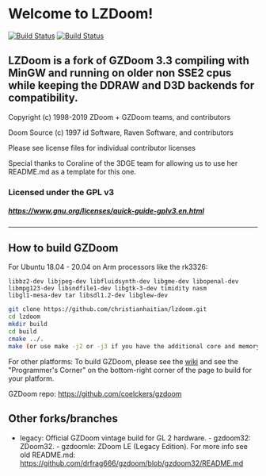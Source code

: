 # Welcome to LZDoom!

[![Build Status](https://ci.appveyor.com/api/projects/status/github/drfrag666/gzdoom?branch=g3.3mgw&svg=true)](https://ci.appveyor.com/project/drfrag666/gzdoom) [![Build Status](https://travis-ci.org/drfrag666/gzdoom.svg?branch=g3.3mgw)](https://travis-ci.org/drfrag666/gzdoom)

## LZDoom is a fork of GZDoom 3.3 compiling with MinGW and running on older non SSE2 cpus while keeping the DDRAW and D3D backends for compatibility.

Copyright (c) 1998-2019 ZDoom + GZDoom teams, and contributors

Doom Source (c) 1997 id Software, Raven Software, and contributors

Please see license files for individual contributor licenses

Special thanks to Coraline of the 3DGE team for allowing us to use her README.md as a template for this one.

### Licensed under the GPL v3
##### https://www.gnu.org/licenses/quick-guide-gplv3.en.html
---

## How to build GZDoom

For Ubuntu 18.04 - 20.04 on Arm processors like the rk3326:
```apt-get install g++ make cmake libsdl2-dev git zlib1g-dev
libbz2-dev libjpeg-dev libfluidsynth-dev libgme-dev libopenal-dev
libmpg123-dev libsndfile1-dev libgtk-3-dev timidity nasm
libgl1-mesa-dev tar libsdl1.2-dev libglew-dev
```

```bash
git clone https://github.com/christianhaitian/lzdoom.git
cd lzdoom
mkdir build
cd build
cmake ../.
make (or use make -j2 or -j3 if you have the additional core and memory to handle this to speed up the build)

```

For other platforms:
To build GZDoom, please see the [wiki](https://zdoom.org/wiki/) and see the "Programmer's Corner" on the bottom-right corner of the page to build for your platform.

GZDoom repo: https://github.com/coelckers/gzdoom

## Other forks/branches

 - legacy: Official GZDoom vintage build for GL 2 hardware. - gzdoom32: ZDoom32. - gzdoomle: ZDoom LE (Legacy Edition).
For more info see old README.md: https://github.com/drfrag666/gzdoom/blob/gzdoom32/README.md
